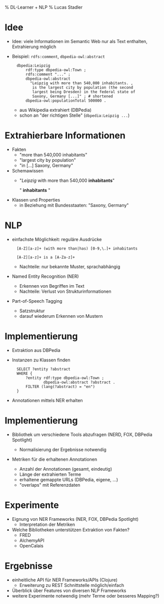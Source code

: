 % DL-Learner + NLP
% Lucas Stadler

# Idee

- Idee: viele Informationen im Semantic Web nur als Text enthalten,
    Extrahierung möglich
- Beispiel: `rdfs:comment`, `dbpedia-owl:abstract`

        dbpedia:Leipzig
            rdf:type dbpedia-owl:Town ;
            rdfs:comment "..." ;
            dbpedia-owl:abstract
              "Leipzig with more than 540,000 inhabitants. ,
               is the largest city by population (the second
               largest being Dresden) in the federal state of
               Saxony, Germany [...]" ; # shortened
            dbpedia-owl:populationTotal 500000 .
    
    - aus Wikipedia extrahiert (DBPedia)
    - schon an "der richtigen Stelle" (`dbpedia:Leipzig ...`)

# Extrahierbare Informationen

- Fakten
    * "more than 540,000 inhabitants"
    * "largest city by population"
    * "in [...] Saxony, Germany"
- Schemawissen
    * "_Leipzig_ with more than 540,000 **inhabitants**"

        "_<city>_ **inhabitants** <number>"
- Klassen und Properties
    * in Beziehung mit Bundesstaaten: "Saxony, Germany"

# NLP

- einfachste Möglichkeit: reguläre Ausdrücke

        [A-Z][a-z]+ (with more than|has) [0-9,\.]+ inhabitants

        [A-Z][a-z]+ is a [A-Za-z]+
    * Nachteile: nur bekannte Muster, sprachabhängig
- Named Entity Recognition (NER)
    * Erkennen von Begriffen im Text
    * Nachteile: Verlust von Strukturinformationen
- Part-of-Speech Tagging
    * Satzstruktur
    * darauf wiederum Erkennen von Mustern

<!--# DL-Learner

- DL-Learner: Lernen von Ontologien anhand von Beispielen

        x gehört zu Klasse y. z gehört nicht zu Klasse y.
-->

# Implementierung

- Extraktion aus DBPedia
- Instanzen zu Klassen finden

        SELECT ?entity ?abstract
        WHERE {
            ?entity rdf:type dbpedia-owl:Town ;
                    dbpedia-owl:abstract ?abstract .
            FILTER (lang(?abstract) = "en")
        }
- Annotationen mittels NER erhalten

# Implementierung

- Bibliothek um verschiedene Tools abzufragen
    (NERD, FOX, DBPedia Spotlight)
    
    * Normalisierung der Ergebnisse notwendig
- Metriken für die erhaltenen Annotationen
    * Anzahl der Annotationen (gesamt, eindeutig)
    * Länge der extrahierten Terme
    * erhaltene gemappte URLs (DBPedia, eigene, ...)
    * "overlaps" mit Referenzdaten

# Experimente

- Eignung von NER Frameworks (NER, FOX, DBPedia Spotlight)
    * Interpretation der Metriken
- Welche Bibliotheken unterstützen Extraktion von Fakten?
    * FRED
    * AlchemyAPI
    * OpenCalais

# Ergebnisse

- einheitliche API für NER Frameworks/APIs (Clojure)
    * Erweiterung zu REST Schnittstelle möglich/einfach
- Überblick über Features von diversen NLP Frameworks
- weitere Experimente notwendig (mehr Terme oder besseres Mapping?)

